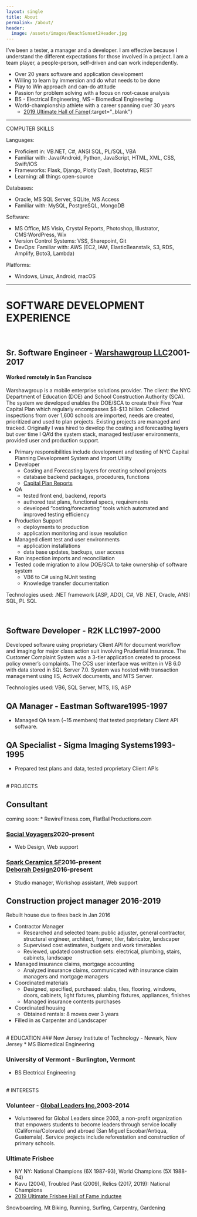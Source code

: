 ```yaml
---
layout: single
title: About
permalink: /about/
header:
  image: /assets/images/BeachSunset2Header.jpg
---
```


I’ve been a tester, a manager and a developer.  I am effective because I understand the different expectations for those involved in a project. I am a team player, a people-person, self-driven and can work independently.

* Over 20 years software and application development
* Willing to learn by immersion and do what needs to be done
* Play to Win approach and can-do attitude
* Passion for problem solving with a focus on root-cause analysis
* BS - Electrical Engineering, MS – Biomedical Engineering  
* World-championship athlete with a career spanning over 30 years
  * [2019 Ultimate Hall of Fame](https://www.usaultimate.org/about/history/hall_of_fame/walter_vanderschraaf_class_of_2019.aspx){:target="_blank"}

---

COMPUTER SKILLS

Languages:
* Proficient in: VB.NET, C#, ANSI SQL, PL/SQL, VBA
* Familiar with: Java/Android, Python, JavaScript, HTML, XML, CSS, Swift/iOS
* Frameworks: Flask, Django, Plotly Dash, Bootstrap, REST
* Learning: all things open-source

Databases: 
* Oracle, MS SQL Server, SQLite, MS Access
* Familiar with: MySQL, PostgreSQL, MongoDB

Software: 
* MS Office, MS Visio, Crystal Reports, Photoshop, Illustrator, CMS:WordPress, Wix
* Version Control Systems: VSS, Sharepoint, Git
* DevOps: Familiar with: AWS (EC2, IAM, ElasticBeanstalk, S3, RDS, Amplify, Boto3, Lambda)

Platforms: 
* Windows, Linux, Android, macOS

---

# SOFTWARE DEVELOPMENT EXPERIENCE
<br>
<h2 class="resumedetails"><span class="resumeleft">Sr. Software Engineer - <a href="https://www.intellis.io/about-us" target="_blank">Warshawgroup LLC</a></span>2001-2017</h2>

#### Worked remotely in San Francisco

<p class="indentpar">Warshawgroup is a mobile enterprise solutions provider. The client: the NYC Department of Education (DOE) and School Construction Authority (SCA). The system we developed enables the DOE/SCA to create their Five Year Capital Plan which regularly encompasses $8-$13 billion.  Collected inspections from over 1,600 schools are imported, needs are created, prioritized and used to plan projects. Existing projects are managed and tracked. Originally I was hired to develop the costing and forecasting layers but over time I QA’d the system stack, managed test/user environments, provided user and production support.</p>

* Primary responsibilities include development and testing of NYC Capital Planning Development System and Import Utility
 * Developer
   * Costing and Forecasting layers for creating school projects
   * database backend packages, procedures, functions
   * <a href="http://www.nycsca.org/Community/Capital-Plan-Reports-Data%23Capital-Plan-67" target="_blank">Capital Plan Reports</a>
 * QA
   * tested front end, backend, reports
   * authored test plans, functional specs, requirements
   * developed “costing/forecasting” tools which automated and improved testing efficiency
 * Production Support
   * deployments to production
   * application monitoring and issue resolution
 * Managed client test and user environments
   * application installations
   * data base updates, backups, user access
 * Ran inspection imports and reconciliation
 * Tested code migration to allow DOE/SCA to take ownership of software system
   * VB6 to C# using NUnit testing
   * Knowledge transfer documentation

<p class="indentpar">Technologies used: .NET framework [ASP, ADO], C#, VB .NET, Oracle, ANSI SQL, PL SQL</p>
<br>
<h2 class="resumedetails"><span class="resumeleft"> Software Developer - R2K LLC</span>1997-2000</h2>
<p class="indentpar">Developed software using proprietary Client API for document workflow and imaging for major class action suit involving Prudential Insurance. The Customer Complaint System was a 3-tier application created to process policy owner’s complaints. The CCS user interface was written in VB 6.0 with data stored in SQL Server 7.0. System was hosted with transaction management using IIS, ActiveX documents, and MTS Server.</p>
<p class="indentpar">Technologies used: VB6, SQL Server, MTS, IIS, ASP</p>


<h2 class="resumedetails"><span class="resumeleft">QA Manager - Eastman Software</span>1995-1997</h2>

* Managed QA team (~15 members) that tested proprietary Client API software. 

<h2 class="resumedetails"><span class="resumeleft">QA Specialist - Sigma Imaging Systems</span>1993-1995</h2>

* Prepared test plans and data, tested proprietary Client APIs

<br>
# PROJECTS

<h2>Consultant</h2>
coming soon: 
* RewireFitness.com, FlatBallProductions.com
<h3 class="resumedetails">
<span class="resumeleft"><a href="https://SocialVoyagers.org" target="_blank">Social Voyagers</a></span>2020-present</h3>

* Web Design, Web support

<h3 class="resumedetails">
<span class="resumeleft"><a href="https://sparkceramicssf.com" target="_blank">Spark Ceramics SF</a></span>2016-present
<br>
<span class="resumeleft"><a href="https://DeborahGutof.com" target="_blank">Deborah Design</a></span>2016-present</h3>

* Studio manager, Workshop assistant, Web support

<h2 class="resumedetails"><span class="resumeleft">Construction project manager </span>2016-2019</h2>
<p class="indentpar">Rebuilt house due to fires back in Jan 2016</p>

* Contractor Manager
  * Researched and selected team: public adjuster, general contractor, structural engineer, architect, framer, tiler, fabricator, landscaper
  * Supervised cost estimates, budgets and work timetables
  * Reviewed, updated construction sets: electrical, plumbing, stairs, cabinets, landscape
* Managed insurance claims, mortgage accounting
  * Analyzed insurance claims, communicated with insurance claim managers and mortgage managers
* Coordinated materials
  * Designed, specified, purchased: slabs, tiles, flooring, windows, doors, cabinets, light fixtures, plumbing fixtures, appliances, finishes
  * Managed insurance contents purchases
* Coordinated housing
  * Obtained rentals: 8 moves over 3 years
* Filled in as Carpenter and Landscaper

<br>
# EDUCATION
### New Jersey Institute of Technology - Newark, New Jersey
* MS Biomedical Engineering
	
### University of Vermont - Burlington, Vermont
* BS Electrical Engineering	

<br>
# INTERESTS
<h3 class="resumedetails"><span class="resumeleft">Volunteer - <a href="https://www.globalleadersinc.org/" target="_blank">Global Leaders Inc.</a></span>2003-2014</h3> 

*  Volunteered for Global Leaders since 2003, a non-profit organization that empowers students to become leaders through service locally (California/Colorado) and abroad (San Miguel Escobar/Antiqua, Guatemala). Service projects include reforestation and construction of primary schools.
 
### Ultimate Frisbee 
* NY NY: National Champions (6X 1987-93), World Champions (5X 1988-94)
* Kavu (2004), Troubled Past (2009), Relics (2017, 2019): National Champions 
* <a href="https://www.usaultimate.org/about/history/hall_of_fame/walter_vanderschraaf_class_of_2019.aspx" target="_blank">2019 Ultimate Frisbee Hall of Fame inductee</a>

Snowboarding, Mt Biking, Running, Surfing, Carpentry, Gardening

[Spark-Ceramics-SF]: https://sparkceramicssf.com
